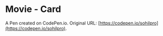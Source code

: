 # Movie - Card

A Pen created on CodePen.io. Original URL: [https://codepen.io/sohilpro](https://codepen.io/sohilpro).

